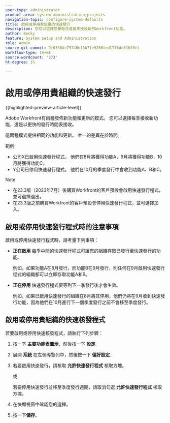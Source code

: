 ```yaml
---
user-type: administrator
product-area: system-administration;projects
navigation-topic: configure-system-defaults
title: 啟用或停用貴組織的快速發行
description: 您可以選擇您要每月或每季接收新的Workfront功能。
author: Becky
feature: System Setup and Administration
role: Admin
source-git-commit: 9f6338dc79740e13b71e9266fed17f6dc61039e1
workflow-type: tm+mt
source-wordcount: '373'
ht-degree: 1%

---
```


# 啟用或停用貴組織的快速發行

{{highlighted-preview-article-level}}

Adobe Workfront有兩種發佈新功能和更新的模式。 您可以選擇每季接收新功能，還是以更快的發行時間表接收。

這兩種模式提供相同的功能和更新。 唯一的差異在於時間。

範例:

* 公司X已啟用快速發行程式。 他們在8月將獲得功能A，9月將獲得功能B，10月將獲得功能C。
* Y公司已停用快速發行程式。 他們在10月的季度發行中會收到功能A、B和C。

>[!NOTE]
>
>* 在23.3版（2023年7月）後購買Workfront的客戶預設會啟用快速發行程式，並可選擇退出。
>* 在23.3版之前購買Workfront的客戶預設會停用快速發行程式，並可選擇加入。

## 啟用或停用快速發行程式時的注意事項

啟用或停用快速發行程式時，請考量下列事項：

* **正在啟用** 每季中間的快速發行程式可讓您的組織存取已發行至快速發行的功能。

  例如，如果功能A在8月發行，而功能B在9月發行，則任何在9月啟用快速發行程式的組織都可以立即存取功能A和B。

* **正在停用** 快速發行程式要等到下一季發行後才會生效。

  例如，如果已啟用快速發行的組織在8月將其停用，他們仍將在9月收到快速發行功能，因為他們在10月進行下一個季度發行之前不會移至季度發行。

## 啟用或停用貴組織的快速核發程式

若要啟用或停用快速核發程式，請執行下列步驟：

1. 按一下 **主要功能表圖示**，然後按一下 **設定**.
1. 展開 **系統** 在左側導覽列中，然後按一下 **偏好設定**.
1. 若要啟用快速發行，請核取 **允許快速發行程式** 核取方塊。

   或

   若要停用快速發行並移至季度發行週期，請取消勾選 **允許快速發行程式** 核取方塊。

1. 在快顯視窗中確認您的選擇。
1. 按一下&#x200B;**儲存**。
